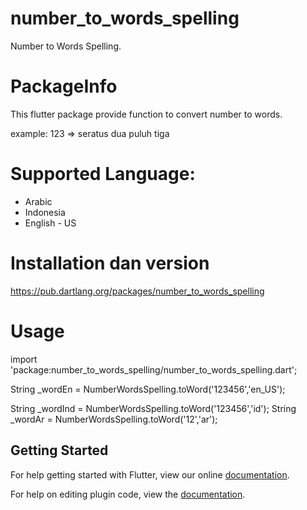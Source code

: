 # number_to_words_spelling

Number to Words Spelling.

# PackageInfo
This flutter package provide function to convert number to words.

example:
123 => seratus dua puluh tiga

# Supported Language:
 - Arabic
 - Indonesia
 - English - US

# Installation dan version

https://pub.dartlang.org/packages/number_to_words_spelling

# Usage
import 'package:number_to_words_spelling/number_to_words_spelling.dart';

String _wordEn = NumberWordsSpelling.toWord('123456','en_US');

String _wordInd = NumberWordsSpelling.toWord('123456','id');
String _wordAr = NumberWordsSpelling.toWord('12','ar');

## Getting Started

For help getting started with Flutter, view our online
[documentation](http://flutter.io/).

For help on editing plugin code, view the [documentation](https://flutter.io/platform-plugins/#edit-code).